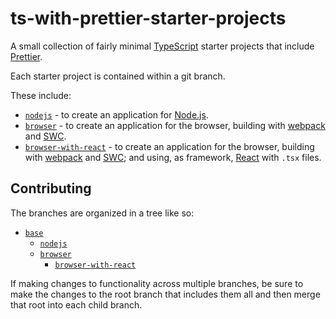 # ts-with-prettier-starter-projects

A small collection of fairly minimal [TypeScript](https://www.typescriptlang.org/) starter projects that include [Prettier](https://prettier.io/).

Each starter project is contained within a git branch.

These include:

- [`nodejs`](../../tree/nodejs) - to create an application for [Node.js](https://nodejs.org/en).
- [`browser`](../../tree/browser) - to create an application for the browser, building with [webpack](https://webpack.js.org/) and [SWC](https://swc.rs/).
- [`browser-with-react`](../../tree/browser-with-react) - to create an application for the browser, building with [webpack](https://webpack.js.org/) and [SWC](https://swc.rs/); and using, as framework, [React](https://react.dev/) with `.tsx` files.

## Contributing

The branches are organized in a tree like so:

* [`base`](../../tree/base)
    * [`nodejs`](../../tree/nodejs)
    * [`browser`](../../tree/browser)
         * [`browser-with-react`](../../tree/browser-with-react)

If making changes to functionality across multiple branches, be sure to make the changes to the root branch that includes them all and then merge that root into each child branch.
